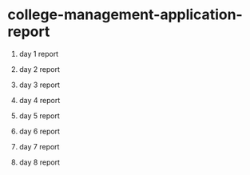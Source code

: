 # college-management-application-report


1. day 1 report 

2. day 2 report

3. day 3 report

4. day 4 report

5. day 5 report 

6. day 6 report

7. day 7 report

8. day 8 report

